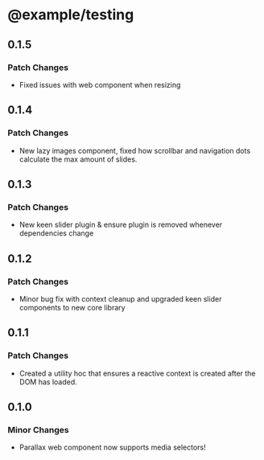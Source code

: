 # @example/testing

## 0.1.5

### Patch Changes

- Fixed issues with web component when resizing

## 0.1.4

### Patch Changes

- New lazy images component, fixed how scrollbar and navigation dots calculate the max amount of slides.

## 0.1.3

### Patch Changes

- New keen slider plugin & ensure plugin is removed whenever dependencies change

## 0.1.2

### Patch Changes

- Minor bug fix with context cleanup and upgraded keen slider components to new core library

## 0.1.1

### Patch Changes

- Created a utility hoc that ensures a reactive context is created after the DOM has loaded.

## 0.1.0

### Minor Changes

- Parallax web component now supports media selectors!
